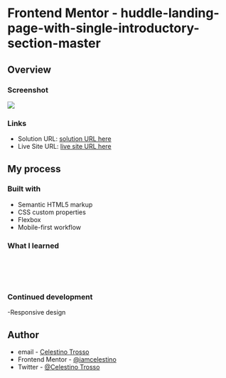 
# Frontend Mentor - huddle-landing-page-with-single-introductory-section-master
## Overview

### Screenshot
![](./images/Screenshot%202023-08-12%20at%2013-42-56%20Frontend%20Mentor%20Huddle%20landing%20page%20with%20single%20introductory%20section.png)


### Links

- Solution URL: [solution URL here](https://github.com/iamcelestino/newsletter-sign-up-with-success-message-main.git)
- Live Site URL: [live site URL here]( https://iamcelestino.github.io/newsletter-sign-up-with-success-message-main/)

## My process

### Built with

- Semantic HTML5 markup
- CSS custom properties
- Flexbox
- Mobile-first workflow

### What I learned

```html
```
```

 


```

### Continued development
-Responsive design

## Author
- email - [Celestino Trosso](trcelestino488@gmail.com)
- Frontend Mentor - [@iamcelestino](https://www.frontendmentor.io/profile/iamcelestino)
- Twitter - [@Celestino Trosso](https://twitter.com/CTrosso)

